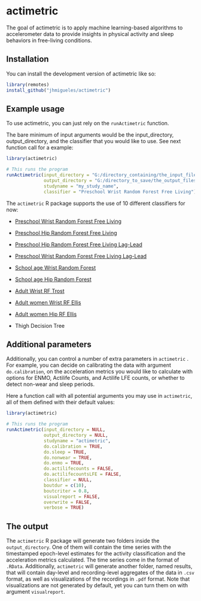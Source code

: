 # actimetric

<!-- badges: start -->

<!-- badges: end -->

The goal of actimetric is to apply machine learning-based algorithms to accelerometer data to provide insights in physical activity and sleep behaviors in free-living conditions.

## Installation

You can install the development version of actimetric like so:

``` r
library(remotes)
install_github("jhmigueles/actimetric")
```

## Example usage

To use actimetric, you can just rely on the `runActimetric` function.

The bare minimum of input arguments would be the input_directory, output_directory, and the classifier that you would like to use. See next function call for a example:

``` r
library(actimetric)

# This runs the program
runActimetric(input_directory = "G:/directory_containing/the_input_files/",
              output_directory = "G:/directory_to_save/the_output_files/",
              studyname = "my_study_name",
              classifier = "Preschool Wrist Random Forest Free Living")
```

The `actimetric` R package supports the use of 10 different classifiers for now:

-   [Preschool Wrist Random Forest Free Living](https://pubmed.ncbi.nlm.nih.gov/29059107/)

-   [Preschool Hip Random Forest Free Living](https://pubmed.ncbi.nlm.nih.gov/29059107/)

-   [Preschool Hip Random Forest Free Living Lag-Lead](https://pubmed.ncbi.nlm.nih.gov/29059107/)

-   [Preschool Wrist Random Forest Free Living Lag-Lead](https://pubmed.ncbi.nlm.nih.gov/29059107/)

-   [School age Wrist Random Forest](https://pubmed.ncbi.nlm.nih.gov/25340887/)

-   [School age Hip Random Forest](https://pubmed.ncbi.nlm.nih.gov/25340887/)

-   [Adult Wrist RF Trost](https://pubmed.ncbi.nlm.nih.gov/27372275/)

-   [Adult women Wrist RF Ellis](https://pubmed.ncbi.nlm.nih.gov/26673126/)

-   [Adult women Hip RF Ellis](https://pubmed.ncbi.nlm.nih.gov/26673126/)

-   Thigh Decision Tree

## Additional parameters

Additionally, you can control a number of extra parameters in `actimetric` . For example, you can decide on calibrating the data with argument `do.calibration`, on the acceleration metrics you would like to calculate with options for ENMO, Actilife Counts, and Actilife LFE counts, or whether to detect non-wear and sleep periods.

Here a function call with all potential arguments you may use in `actimetric`, all of them defined with their default values:

``` r
library(actimetric)

# This runs the program
runActimetric(input_directory = NULL,
              output_directory = NULL,
              studyname = "actimetric",
              do.calibration = TRUE,
              do.sleep = TRUE,
              do.nonwear = TRUE,
              do.enmo = TRUE,
              do.actilifecounts = FALSE,
              do.actilifecountsLFE = FALSE,
              classifier = NULL,
              boutdur = c(10),
              boutcriter = 0.8,
              visualreport = FALSE,
              overwrite = FALSE,
              verbose = TRUE)
```

## The output

The `actimetric` R package will generate two folders inside the `output_directory`. One of them will contain the time series with the timestamped epoch-level estimates for the activity classification and the acceleration metrics calculated. The time series come in the format of `.RData`. Additionally, `actimetric` will generate another folder, named results, that will contain day-level and recording-level aggregates of the data in `.csv` format, as well as visualizations of the recordings in `.pdf` format. Note that visualizations are not generated by default, yet you can turn them on with argument `visualreport`.
